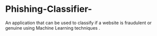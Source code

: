 # Phishing-Classifier-
An application that can be used  to  classify if a website is fraudulent or genuine using Machine Learning techniques .
